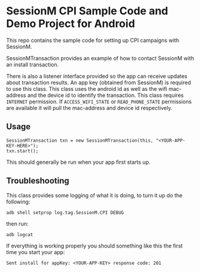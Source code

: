 SessionM CPI Sample Code and Demo Project for Android
=====

This repo contains the sample code for setting up CPI campaigns with SessionM.

SessionMTransaction provides an example of how to contact SessionM with an install transaction.
 
There is also a listener interface provided so the app can receive updates about transaction results.
An app key (obtained from SessionM) is required to use this class. 
This class uses the android id as well as the wifi mac-address and the device id to identify the transaction.
This class requires `INTERNET` permission. If `ACCESS_WIFI_STATE` or `READ_PHONE_STATE` permissions are available it will pull the mac-address and device id respectively.
 
Usage
-----

    SessionMTransaction txn = new SessionMTransaction(this, "<YOUR-APP-KEY-HERE>");
    txn.start();
 
This should generally be run when your app first starts up.

Troubleshooting
-----
This class provides some logging of what it is doing, to turn it up do the following:

    adb shell setprop log.tag.SessionM.CPI DEBUG

then run:

    adb logcat

If everything is working properly you should something like this the first time you start your app:

    Sent install for appKey: <YOUR-APP-KEY> response code: 201


